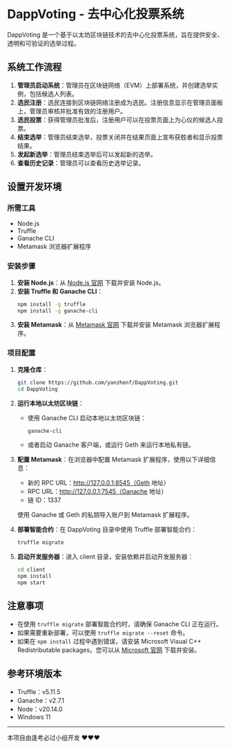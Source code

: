 # DappVoting - 去中心化投票系统

DappVoting 是一个基于以太坊区块链技术的去中心化投票系统，旨在提供安全、透明和可验证的选举过程。

## 系统工作流程

1. **管理员启动系统**：管理员在区块链网络（EVM）上部署系统，并创建选举实例，包括候选人列表。
2. **选民注册**：选民连接到区块链网络注册成为选民。注册信息显示在管理员面板上，管理员审核并批准有效的注册用户。
3. **选民投票**：获得管理员批准后，注册用户可以在投票页面上为心仪的候选人投票。
4. **结束选举**：管理员结束选举，投票关闭并在结果页面上宣布获胜者和显示投票结果。
5. **发起新选举**：管理员结束选举后可以发起新的选举。
6. **查看历史记录**：管理员可以查看历史选举记录。

## 设置开发环境

### 所需工具

- Node.js
- Truffle
- Ganache CLI
- Metamask 浏览器扩展程序

### 安装步骤

1. **安装 Node.js**：从 [Node.js 官网](https://nodejs.org/) 下载并安装 Node.js。
2. **安装 Truffle 和 Ganache CLI**：
    ```sh
    npm install -g truffle
    npm install -g ganache-cli
    ```
3. **安装 Metamask**：从 [Metamask 官网](https://metamask.io/) 下载并安装 Metamask 浏览器扩展程序。

### 项目配置

1. **克隆仓库**：
    ```sh
    git clone https://github.com/yanzhenf/DappVoting.git
    cd DappVoting
    ```
2. **运行本地以太坊区块链**：
    - 使用 Ganache CLI 启动本地以太坊区块链：
        ```sh
        ganache-cli
        ```
    - 或者启动 Ganache 客户端，或运行 Geth 来运行本地私有链。
3. **配置 Metamask**：在浏览器中配置 Metamask 扩展程序，使用以下详细信息：
    - 新的 RPC URL：http://127.0.0.1:8545（Geth 地址）
    - RPC URL：http://127.0.0.1:7545（Ganache 地址）
    - 链 ID：1337

    使用 Ganache 或 Geth 的私钥导入账户到 Metamask 扩展程序。
4. **部署智能合约**：在 DappVoting 目录中使用 Truffle 部署智能合约：
    ```sh
    truffle migrate
    ```
5. **启动开发服务器**：进入 client 目录，安装依赖并启动开发服务器：
    ```sh
    cd client
    npm install
    npm start
    ```

## 注意事项

- 在使用 `truffle migrate` 部署智能合约时，请确保 Ganache CLI 正在运行。
- 如果需要重新部署，可以使用 `truffle migrate --reset` 命令。
- 如果在 `npm install` 过程中遇到错误，请安装 Microsoft Visual C++ Redistributable packages。您可以从 [Microsoft 官网](https://support.microsoft.com/en-us/help/2977003/the-latest-supported-visual-c-downloads) 下载并安装。

## 参考环境版本

- Truffle：v5.11.5
- Ganache：v2.7.1
- Node：v20.14.0
- Windows 11

---

本项目由逢考必过小组开发 ❤️❤️❤️
